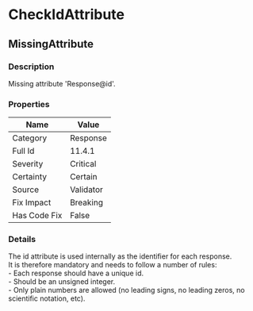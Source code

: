 ﻿---  
uid: Validator_11_4_1  
---

# CheckIdAttribute

## MissingAttribute

### Description

Missing attribute 'Response@id'.

### Properties

| Name         | Value     |
| ------------ | --------- |
| Category     | Response  |
| Full Id      | 11.4.1    |
| Severity     | Critical  |
| Certainty    | Certain   |
| Source       | Validator |
| Fix Impact   | Breaking  |
| Has Code Fix | False     |

### Details

The id attribute is used internally as the identifier for each response.  
It is therefore mandatory and needs to follow a number of rules:  
\- Each response should have a unique id.  
\- Should be an unsigned integer.  
\- Only plain numbers are allowed (no leading signs, no leading zeros, no scientific notation, etc).
